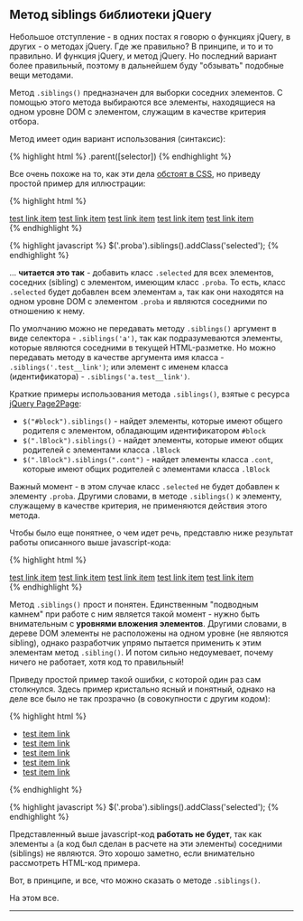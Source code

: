 ## Метод siblings библиотеки jQuery

Небольшое отступление - в одних постах я говорю о функциях jQuery, в других - о методах jQuery. Где же правильно? В принципе, и то и то правильно. И функция jQuery, и метод jQuery. Но последний вариант более правильный, поэтому в дальнейшем буду "обзывать" подобные вещи методами.

Метод `.siblings()` предназначен для выборки соседних элементов. С помощью этого метода выбираются все элементы, находящиеся на одном уровне DOM с элементом, служащим в качестве критерия отбора.

Метод имеет один вариант использования (синтаксис):

{% highlight html %}
.parent([selector])
{% endhighlight %}

Все очень похоже на то, как эти дела [обстоят в CSS][1], но приведу простой пример для иллюстрации:

{% highlight html %}
<nav class="test">
  <a href="javascript:void(0);" class="test__link">test link item</a>
  <a href="javascript:void(0);" class="test__link">test link item</a>
  <a href="javascript:void(0);" class="test__link proba">test link item</a>
  <a href="javascript:void(0);" class="test__link">test link item</a>
  <a href="javascript:void(0);" class="test__link">test link item</a>
</nav>
{% endhighlight %}

{% highlight javascript %}
$('.proba').siblings().addClass('selected');
{% endhighlight %}

... **читается это так** - добавить класс `.selected` для всех элементов, соседних (sibling) с элементом, имеющим класс `.proba`. То есть, класс `.selected` будет добавлен всем элементам `a`, так как они находятся на одном уровне DOM с элементом `.proba` и являются соседними по отношению к нему.

По умолчанию можно не передавать методу `.siblings()` аргумент в виде селектора - `.siblings('a')`, так как подразумеваются элементы, которые являются соседними в текущей HTML-разметке. Но можно передавать методу в качестве аргумента имя класса  - `.siblings('.test__link')`; или элемент с именем класса (идентификатора) - `.siblings('a.test__link')`.

Краткие примеры использования метода `.siblings()`, взятые с ресурса [jQuery Page2Page][2]:

* `$("#block").siblings()` - найдет элементы, которые имеют общего родителя с элементом, обладающим идентификатором `#block`
* `$(".lBlock").siblings()` - найдет элементы, которые имеют общих родителей с элементами класса `.lBlock`
* `$(".lBlock").siblings(".cont")` - найдет элементы класса `.cont`, которые имеют общих родителей с элементами класса `.lBlock`

Важный момент - в этом случае класс `.selected` не будет добавлен к элементу `.proba`. Другими словами, в методе `.siblings()` к элементу, служащему в качестве критерия, не применяются действия этого метода.

Чтобы было еще понятнее, о чем идет речь, представлю ниже результат работы описанного выше javascript-кода:

{% highlight html %}
<nav class="test">
  <a href="javascript:void(0);" class="test__link selected">test link item</a>
  <a href="javascript:void(0);" class="test__link selected">test link item</a>
  <a href="javascript:void(0);" class="test__link proba">test link item</a>
  <a href="javascript:void(0);" class="test__link selected">test link item</a>
  <a href="javascript:void(0);" class="test__link selected">test link item</a>
</nav>
{% endhighlight %}

Метод `.siblings()` прост и понятен. Единственным "подводным камнем" при работе с ним является такой момент - нужно быть внимательным с **уровнями вложения элементов**. Другими словами, в дереве DOM элементы не расположены на одном уровне (не являются sibling), однако разработчик упрямо пытается применить к этим элементам метод `.sibling()`. И потом сильно недоумевает, почему ничего не работает, хотя код то правильный!

Приведу простой пример такой ошибки, с которой один раз сам столкнулся. Здесь пример кристально ясный и понятный, однако на деле все было не так прозрачно (в совокупности с другим кодом):

{% highlight html %}
<ul class="test">
  <li class="test__item">
    <a href="javascript:void(0);" class="test__link">test item link</a>
  </li>
  <li class="test__item">
    <a href="javascript:void(0);" class="test__link">test item link</a>
  </li>
  <li class="test__item">
    <a href="javascript:void(0);" class="test__link proba">test item link</a>
  </li>
  <li class="test__item">
    <a href="javascript:void(0);" class="test__link">test item link</a>
  </li>
  <li class="test__item">
    <a href="javascript:void(0);" class="test__link">test item link</a>
  </li>
</ul>
{% endhighlight %}

{% highlight javascript %}
$('.proba').siblings().addClass('selected');
{% endhighlight %}

Представленный выше javascript-код **работать не будет**, так как элементы `a` (а код был сделан в расчете на эти элементы) соседними (siblings) не являются. Это хорошо заметно, если внимательно рассмотреть HTML-код примера.

Вот, в принципе, и все, что можно сказать о методе `.siblings()`.

На этом все.

***

[1]: https://css-tricks.com/child-and-sibling-selectors/ "Child and Sibling Selectors"
[2]: http://jquery.page2page.ru/ "Siblings jQuery"
